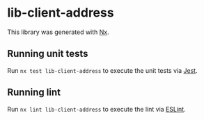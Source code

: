 # lib-client-address

This library was generated with [Nx](https://nx.dev).

## Running unit tests

Run `nx test lib-client-address` to execute the unit tests via [Jest](https://jestjs.io).

## Running lint

Run `nx lint lib-client-address` to execute the lint via [ESLint](https://eslint.org/).
